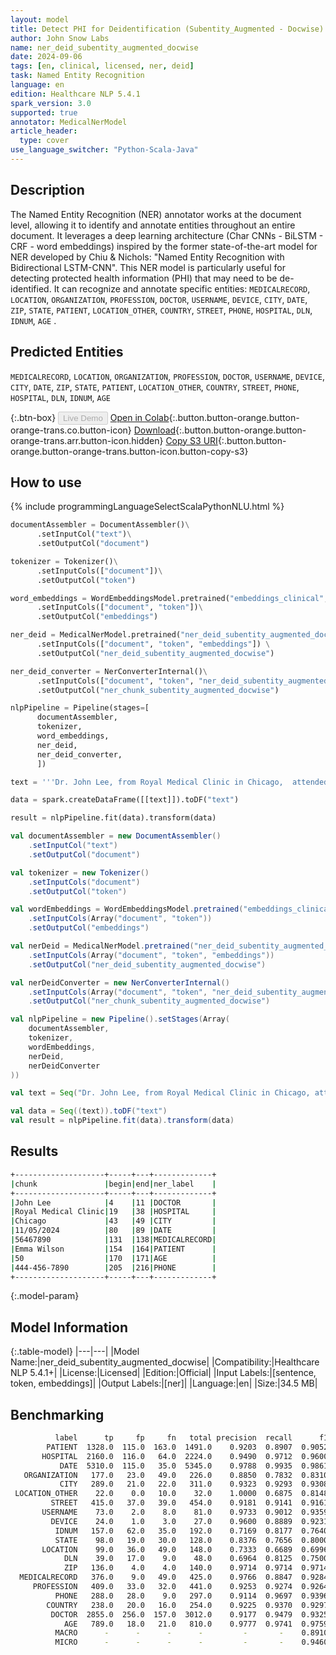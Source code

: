 ```yaml
---
layout: model
title: Detect PHI for Deidentification (Subentity_Augmented - Docwise)
author: John Snow Labs
name: ner_deid_subentity_augmented_docwise
date: 2024-09-06
tags: [en, clinical, licensed, ner, deid]
task: Named Entity Recognition
language: en
edition: Healthcare NLP 5.4.1
spark_version: 3.0
supported: true
annotator: MedicalNerModel
article_header:
  type: cover
use_language_switcher: "Python-Scala-Java"
---
```


## Description

The Named Entity Recognition (NER) annotator works at the document level, allowing it to identify and annotate entities throughout an entire document. It leverages a deep learning architecture (Char CNNs - BiLSTM - CRF - word embeddings) inspired by the former state-of-the-art model for NER developed by Chiu & Nichols: "Named Entity Recognition with Bidirectional LSTM-CNN". This NER model is particularly useful for detecting protected health information (PHI) that may need to be de-identified. It can recognize and annotate specific entities: `MEDICALRECORD`, `LOCATION`, `ORGANIZATION`, `PROFESSION`, `DOCTOR`, `USERNAME`, `DEVICE`, `CITY`, `DATE`, `ZIP`, `STATE`, `PATIENT`, `LOCATION_OTHER`, `COUNTRY`, `STREET`, `PHONE`, `HOSPITAL`, `DLN`, `IDNUM`, `AGE` .

## Predicted Entities

`MEDICALRECORD`, `LOCATION`, `ORGANIZATION`, `PROFESSION`, `DOCTOR`, `USERNAME`, `DEVICE`, `CITY`, `DATE`, `ZIP`, `STATE`, `PATIENT`, `LOCATION_OTHER`, `COUNTRY`, `STREET`, `PHONE`, `HOSPITAL`, `DLN`, `IDNUM`, `AGE`

{:.btn-box}
<button class="button button-orange" disabled>Live Demo</button>
[Open in Colab](https://colab.research.google.com/github/JohnSnowLabs/spark-nlp-workshop/blob/master/healthcare-nlp/01.0.Clinical_Named_Entity_Recognition_Model.ipynb){:.button.button-orange.button-orange-trans.co.button-icon}
[Download](https://s3.amazonaws.com/auxdata.johnsnowlabs.com/clinical/models/ner_deid_subentity_augmented_docwise_en_5.4.1_3.0_1725653838333.zip){:.button.button-orange.button-orange-trans.arr.button-icon.hidden}
[Copy S3 URI](s3://auxdata.johnsnowlabs.com/clinical/models/ner_deid_subentity_augmented_docwise_en_5.4.1_3.0_1725653838333.zip){:.button.button-orange.button-orange-trans.button-icon.button-copy-s3}

## How to use



<div class="tabs-box" markdown="1">
{% include programmingLanguageSelectScalaPythonNLU.html %}
  
```python
documentAssembler = DocumentAssembler()\
      .setInputCol("text")\
      .setOutputCol("document")

tokenizer = Tokenizer()\
      .setInputCols(["document"])\
      .setOutputCol("token")

word_embeddings = WordEmbeddingsModel.pretrained("embeddings_clinical", "en", "clinical/models") \
      .setInputCols(["document", "token"])\
      .setOutputCol("embeddings")

ner_deid = MedicalNerModel.pretrained("ner_deid_subentity_augmented_docwise", "en", "clinical/models")  \
      .setInputCols(["document", "token", "embeddings"]) \
      .setOutputCol("ner_deid_subentity_augmented_docwise")

ner_deid_converter = NerConverterInternal()\
      .setInputCols(["document", "token", "ner_deid_subentity_augmented_docwise"])\
      .setOutputCol("ner_chunk_subentity_augmented_docwise")

nlpPipeline = Pipeline(stages=[
      documentAssembler,
      tokenizer,
      word_embeddings,
      ner_deid,
      ner_deid_converter,
      ])

text = '''Dr. John Lee, from Royal Medical Clinic in Chicago,  attended to the patient on 11/05/2024. The patient’s medical record number is 56467890. The patient, Emma Wilson, is 50 years old,  her Contact number: 444-456-7890 .'''

data = spark.createDataFrame([[text]]).toDF("text")

result = nlpPipeline.fit(data).transform(data)
```
```scala
val documentAssembler = new DocumentAssembler()
    .setInputCol("text")
    .setOutputCol("document")

val tokenizer = new Tokenizer()
    .setInputCols("document")
    .setOutputCol("token")

val wordEmbeddings = WordEmbeddingsModel.pretrained("embeddings_clinical", "en", "clinical/models")
    .setInputCols(Array("document", "token"))
    .setOutputCol("embeddings")

val nerDeid = MedicalNerModel.pretrained("ner_deid_subentity_augmented_docwise", "en", "clinical/models")
    .setInputCols(Array("document", "token", "embeddings"))
    .setOutputCol("ner_deid_subentity_augmented_docwise")

val nerDeidConverter = new NerConverterInternal()
    .setInputCols(Array("document", "token", "ner_deid_subentity_augmented_docwise"))
    .setOutputCol("ner_chunk_subentity_augmented_docwise")

val nlpPipeline = new Pipeline().setStages(Array(
    documentAssembler,
    tokenizer,
    wordEmbeddings,
    nerDeid,
    nerDeidConverter
))

val text = Seq("Dr. John Lee, from Royal Medical Clinic in Chicago, attended to the patient on 11/05/2024. The patient’s medical record number is 56467890. The patient, Emma Wilson, is 50 years old, her Contact number: 444-456-7890.").toDF("text")

val data = Seq((text)).toDF("text")
val result = nlpPipeline.fit(data).transform(data)
```
</div>

## Results

```bash
+--------------------+-----+---+-------------+
|chunk               |begin|end|ner_label    |
+--------------------+-----+---+-------------+
|John Lee            |4    |11 |DOCTOR       |
|Royal Medical Clinic|19   |38 |HOSPITAL     |
|Chicago             |43   |49 |CITY         |
|11/05/2024          |80   |89 |DATE         |
|56467890            |131  |138|MEDICALRECORD|
|Emma Wilson         |154  |164|PATIENT      |
|50                  |170  |171|AGE          |
|444-456-7890        |205  |216|PHONE        |
+--------------------+-----+---+-------------+
```

{:.model-param}
## Model Information

{:.table-model}
|---|---|
|Model Name:|ner_deid_subentity_augmented_docwise|
|Compatibility:|Healthcare NLP 5.4.1+|
|License:|Licensed|
|Edition:|Official|
|Input Labels:|[sentence, token, embeddings]|
|Output Labels:|[ner]|
|Language:|en|
|Size:|34.5 MB|

## Benchmarking

```bash
          label      tp     fp     fn   total precision  recall      f1
        PATIENT  1328.0  115.0  163.0  1491.0    0.9203  0.8907  0.9052
       HOSPITAL  2160.0  116.0   64.0  2224.0    0.9490  0.9712  0.9600
           DATE  5310.0  115.0   35.0  5345.0    0.9788  0.9935  0.9861
   ORGANIZATION   177.0   23.0   49.0   226.0    0.8850  0.7832  0.8310
           CITY   289.0   21.0   22.0   311.0    0.9323  0.9293  0.9308
 LOCATION_OTHER    22.0    0.0   10.0    32.0    1.0000  0.6875  0.8148
         STREET   415.0   37.0   39.0   454.0    0.9181  0.9141  0.9161
       USERNAME    73.0    2.0    8.0    81.0    0.9733  0.9012  0.9359
         DEVICE    24.0    1.0    3.0    27.0    0.9600  0.8889  0.9231
          IDNUM   157.0   62.0   35.0   192.0    0.7169  0.8177  0.7640
          STATE    98.0   19.0   30.0   128.0    0.8376  0.7656  0.8000
       LOCATION    99.0   36.0   49.0   148.0    0.7333  0.6689  0.6996
            DLN    39.0   17.0    9.0    48.0    0.6964  0.8125  0.7500
            ZIP   136.0    4.0    4.0   140.0    0.9714  0.9714  0.9714
  MEDICALRECORD   376.0    9.0   49.0   425.0    0.9766  0.8847  0.9284
     PROFESSION   409.0   33.0   32.0   441.0    0.9253  0.9274  0.9264
          PHONE   288.0   28.0    9.0   297.0    0.9114  0.9697  0.9396
        COUNTRY   238.0   20.0   16.0   254.0    0.9225  0.9370  0.9297
         DOCTOR  2855.0  256.0  157.0  3012.0    0.9177  0.9479  0.9325
            AGE   789.0   18.0   21.0   810.0    0.9777  0.9741  0.9759
          MACRO      -      -      -      -         -       -    0.8910
          MICRO      -      -      -      -         -       -    0.9460
```
